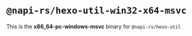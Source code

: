 # `@napi-rs/hexo-util-win32-x64-msvc`

This is the **x86_64-pc-windows-msvc** binary for `@napi-rs/hexo-util`
